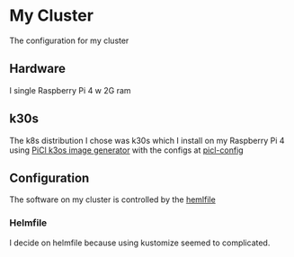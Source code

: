 # My Cluster

The configuration for my cluster

## Hardware

I single Raspberry Pi 4 w 2G ram

## k30s

The k8s distribution I chose was k30s which I install
on my Raspberry Pi 4 using 
[PiCl k3os image generator](https://github.com/sgielen/picl-k3os-image-generator)
with the configs at [picl-config](picl-config)

## Configuration

The software on my cluster is controlled by the 
[hemlfile](helmfile.yaml)

### Helmfile

I decide on helmfile because using kustomize seemed to complicated.

 

